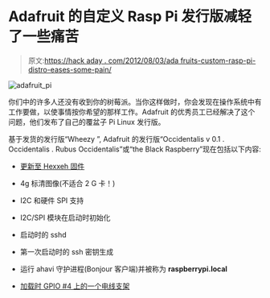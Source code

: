 # Adafruit 的自定义 Rasp Pi 发行版减轻了一些痛苦

> 原文:[https://hack aday . com/2012/08/03/ada fruits-custom-rasp-pi-distro-eases-some-pain/](https://hackaday.com/2012/08/03/adafruits-custom-rasp-pi-distro-eases-some-pain/)

![](../Images/a2ba83c3743338688eba1a6fb67fd986.png "adafruit_pi")

你们中的许多人还没有收到你的树莓派。当你这样做时，你会发现在操作系统中有工作要做，以使事情按你希望的那样工作。Adafruit 的优秀员工已经解决了这个问题，他们发布了自己的覆盆子 Pi Linux 发行版。

基于发货的发行版“Wheezy ”, Adafruit 的发行版“Occidentalis v 0.1 . Occidentalis . Rubus Occidentalis”或“the Black Raspberry”现在包括以下内容:

*   [更新至 Hexxeh 固件](https://raw.github.com/Hexxeh/rpi-update/master/rpi-update)
*   4g 标清图像(不适合 2 G 卡！)
*   I2C 和硬件 SPI 支持
*   I2C/SPI 模块在启动时初始化
*   启动时的 sshd
*   第一次启动时的 ssh 密钥生成
*   运行 ahavi 守护进程(Bonjour 客户端)并被称为 **raspberrypi.local**

*   [加载时 GPIO #4 上的一个电线支架](https://github.com/FrankBuss/linux-1/commit/71871509238d3e7bce4a74cdf616c3f12542acaa)